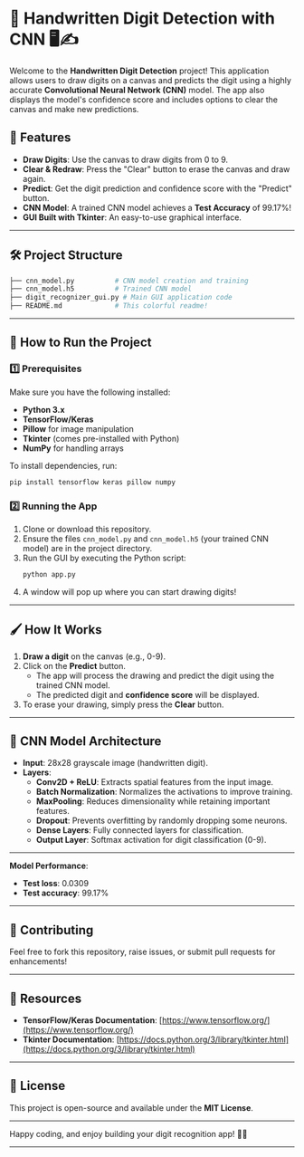 
# 🎨 Handwritten Digit Detection with CNN 🖥️✍️

Welcome to the **Handwritten Digit Detection** project! This application allows users to draw digits on a canvas and predicts the digit using a highly accurate **Convolutional Neural Network (CNN)** model. The app also displays the model's confidence score and includes options to clear the canvas and make new predictions.

## 🌟 Features
- **Draw Digits**: Use the canvas to draw digits from 0 to 9.
- **Clear & Redraw**: Press the "Clear" button to erase the canvas and draw again.
- **Predict**: Get the digit prediction and confidence score with the "Predict" button.
- **CNN Model**: A trained CNN model achieves a **Test Accuracy** of 99.17%!
- **GUI Built with Tkinter**: An easy-to-use graphical interface.

---

## 🛠️ Project Structure
```bash
├── cnn_model.py          # CNN model creation and training
├── cnn_model.h5          # Trained CNN model
├── digit_recognizer_gui.py # Main GUI application code
├── README.md             # This colorful readme!
```

---

## 🚀 How to Run the Project

### 1️⃣ Prerequisites
Make sure you have the following installed:
- **Python 3.x**
- **TensorFlow/Keras**
- **Pillow** for image manipulation
- **Tkinter** (comes pre-installed with Python)
- **NumPy** for handling arrays

To install dependencies, run:
```bash
pip install tensorflow keras pillow numpy
```

### 2️⃣ Running the App
1. Clone or download this repository.
2. Ensure the files `cnn_model.py` and `cnn_model.h5` (your trained CNN model) are in the project directory.
3. Run the GUI by executing the Python script:
   ```bash
   python app.py
   ```
4. A window will pop up where you can start drawing digits!

---

## 🖌️ How It Works
1. **Draw a digit** on the canvas (e.g., 0-9).
2. Click on the **Predict** button.
   - The app will process the drawing and predict the digit using the trained CNN model.
   - The predicted digit and **confidence score** will be displayed.
3. To erase your drawing, simply press the **Clear** button.

---

## 🧠 CNN Model Architecture
- **Input**: 28x28 grayscale image (handwritten digit).
- **Layers**:
  - **Conv2D + ReLU**: Extracts spatial features from the input image.
  - **Batch Normalization**: Normalizes the activations to improve training.
  - **MaxPooling**: Reduces dimensionality while retaining important features.
  - **Dropout**: Prevents overfitting by randomly dropping some neurons.
  - **Dense Layers**: Fully connected layers for classification.
  - **Output Layer**: Softmax activation for digit classification (0-9).

---


**Model Performance**:
- **Test loss**: 0.0309
- **Test accuracy**: 99.17%

---


## 🤝 Contributing
Feel free to fork this repository, raise issues, or submit pull requests for enhancements!

---

## 🔗 Resources
- **TensorFlow/Keras Documentation**: [https://www.tensorflow.org/](https://www.tensorflow.org/)
- **Tkinter Documentation**: [https://docs.python.org/3/library/tkinter.html](https://docs.python.org/3/library/tkinter.html)

---

## 📝 License
This project is open-source and available under the **MIT License**.

---

Happy coding, and enjoy building your digit recognition app! 🚀😊

---

